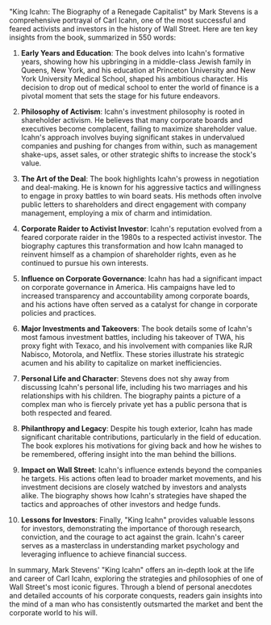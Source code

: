 "King Icahn: The Biography of a Renegade Capitalist" by Mark Stevens is a comprehensive portrayal of Carl Icahn, one of the most successful and feared activists and investors in the history of Wall Street. Here are ten key insights from the book, summarized in 550 words:

1. **Early Years and Education**: The book delves into Icahn's formative years, showing how his upbringing in a middle-class Jewish family in Queens, New York, and his education at Princeton University and New York University Medical School, shaped his ambitious character. His decision to drop out of medical school to enter the world of finance is a pivotal moment that sets the stage for his future endeavors.

2. **Philosophy of Activism**: Icahn's investment philosophy is rooted in shareholder activism. He believes that many corporate boards and executives become complacent, failing to maximize shareholder value. Icahn's approach involves buying significant stakes in undervalued companies and pushing for changes from within, such as management shake-ups, asset sales, or other strategic shifts to increase the stock's value.

3. **The Art of the Deal**: The book highlights Icahn's prowess in negotiation and deal-making. He is known for his aggressive tactics and willingness to engage in proxy battles to win board seats. His methods often involve public letters to shareholders and direct engagement with company management, employing a mix of charm and intimidation.

4. **Corporate Raider to Activist Investor**: Icahn's reputation evolved from a feared corporate raider in the 1980s to a respected activist investor. The biography captures this transformation and how Icahn managed to reinvent himself as a champion of shareholder rights, even as he continued to pursue his own interests.

5. **Influence on Corporate Governance**: Icahn has had a significant impact on corporate governance in America. His campaigns have led to increased transparency and accountability among corporate boards, and his actions have often served as a catalyst for change in corporate policies and practices.

6. **Major Investments and Takeovers**: The book details some of Icahn's most famous investment battles, including his takeover of TWA, his proxy fight with Texaco, and his involvement with companies like RJR Nabisco, Motorola, and Netflix. These stories illustrate his strategic acumen and his ability to capitalize on market inefficiencies.

7. **Personal Life and Character**: Stevens does not shy away from discussing Icahn's personal life, including his two marriages and his relationships with his children. The biography paints a picture of a complex man who is fiercely private yet has a public persona that is both respected and feared.

8. **Philanthropy and Legacy**: Despite his tough exterior, Icahn has made significant charitable contributions, particularly in the field of education. The book explores his motivations for giving back and how he wishes to be remembered, offering insight into the man behind the billions.

9. **Impact on Wall Street**: Icahn's influence extends beyond the companies he targets. His actions often lead to broader market movements, and his investment decisions are closely watched by investors and analysts alike. The biography shows how Icahn's strategies have shaped the tactics and approaches of other investors and hedge funds.

10. **Lessons for Investors**: Finally, "King Icahn" provides valuable lessons for investors, demonstrating the importance of thorough research, conviction, and the courage to act against the grain. Icahn's career serves as a masterclass in understanding market psychology and leveraging influence to achieve financial success.

In summary, Mark Stevens' "King Icahn" offers an in-depth look at the life and career of Carl Icahn, exploring the strategies and philosophies of one of Wall Street's most iconic figures. Through a blend of personal anecdotes and detailed accounts of his corporate conquests, readers gain insights into the mind of a man who has consistently outsmarted the market and bent the corporate world to his will.